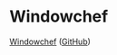 # Windowchef

[Windowchef](https://tudorr.ro/software/windowchef/) ([GitHub](https://github.com/tudurom/windowchef))
